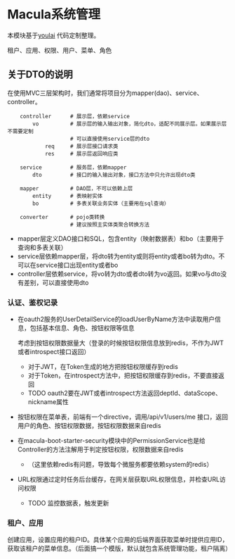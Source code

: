 # Macula系统管理

本模块基于[youlai](https://gitee.com/youlaitech/youlai-mall) 代码定制整理。

租户、应用、权限、用户、菜单、角色

## 关于DTO的说明

在使用MVC三层架构时，我们通常将项目分为mapper(dao)、service、controller。

```
    controller      # 展示层，依赖service
        vo          # 展示层的输入输出对象，简化dto，适配不同展示层。如果展示层不需要定制
                    # 可以直接使用service层的dto
            req     # 展示层接口请求类
            res     # 展示层返回响应类
            
    service         # 服务层，依赖mapper
        dto         # 接口的输入输出对象，接口方法中只允许出现dto类
        
    mapper          # DAO层，不可以依赖上层
        entity      # 表映射实体
        bo          # 多表关联业务实体（主要用在sql查询）
    
    converter       # pojo类转换
                    # 建议按照主实体类聚合转换方法    
```

- mapper层定义DAO接口和SQL，包含entity（映射数据表）和bo（主要用于查询和多表关联）
- service层依赖mapper层，将dto转为entity或则将entity或者bo转为dto。不可以在service接口出现entity或者bo
- controller层依赖service，将vo转为dto或者dto转为vo返回。如果vo与dto没有差别，可以直接使用dto

### 认证、鉴权记录

- 在oauth2服务的UserDetailService的loadUserByName方法中读取用户信息，包括基本信息、角色、按钮权限等信息

  考虑到按钮权限数据量大（登录的时候按钮权限信息放到redis，不作为JWT或者introspect接口返回）
  - 对于JWT，在Token生成的地方把按钮权限缓存到redis
  - 对于Token，在introspect方法中，把按钮权限缓存到redis，不要直接返回
  - TODO oauth2要在JWT或者introspect方法返回deptId、dataScope、nickname属性

- 按钮权限在菜单表，前端有一个directive，调用/api/v1/users/me 接口，返回用户的角色、按钮权限数据，按钮权限数据来自redis

- 在macula-boot-starter-security模块中的PermissionService也是给Controller的方法注解用于判定按钮权限，权限数据来自redis
  - （这里依赖redis有问题，导致每个微服务都要依赖system的redis）

- URL权限通过定时任务后台缓存，在网关层获取URL权限信息，并检查URL访问权限
  - TODO 监控数据表，触发更新

### 租户、应用

创建应用，设置应用的租户ID。具体某个应用的后端界面获取菜单时提供应用ID，获取该租户的菜单信息。（后面搞一个模版，默认就包含系统管理功能，租户隔离）